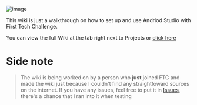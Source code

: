 ![image](https://user-images.githubusercontent.com/68248147/192424024-490fc963-39d3-4a95-b288-0784d23b912a.png)

This wiki is just a walkthrough on how to set up and use Andriod Studio with First Tech Challenge.

You can view the full Wiki at the tab right next to Projects or [click here](https://github.com/Ne-k/FTC-Andriod-Studio-Wiki/wiki)

# Side note
> The wiki is being worked on by a person who **just** joined FTC and made the wiki just because I couldn't find any straightfoward sources on the internet. If you have any issues, feel free to put it in [Issues](https://github.com/Ne-k/FTC-Andriod-Studio-Wiki/issues), there's a chance that I ran into it when testing

